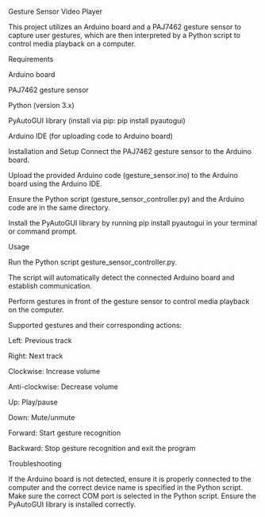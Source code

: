 Gesture Sensor Video Player

This project utilizes an Arduino board and a PAJ7462 gesture sensor to capture user gestures, which are then interpreted by a Python script to control media playback on a computer.


Requirements

Arduino board

PAJ7462 gesture sensor

Python (version 3.x)

PyAutoGUI library (install via pip: pip install pyautogui)

Arduino IDE (for uploading code to Arduino board)


Installation and Setup
Connect the PAJ7462 gesture sensor to the Arduino board.

Upload the provided Arduino code (gesture_sensor.ino) to the Arduino board using the Arduino IDE.

Ensure the Python script (gesture_sensor_controller.py) and the Arduino code are in the same directory.

Install the PyAutoGUI library by running pip install pyautogui in your terminal or command prompt.


Usage

Run the Python script gesture_sensor_controller.py.

The script will automatically detect the connected Arduino board and establish communication.

Perform gestures in front of the gesture sensor to control media playback on the computer.

Supported gestures and their corresponding actions:

Left: Previous track

Right: Next track

Clockwise: Increase volume

Anti-clockwise: Decrease volume

Up: Play/pause

Down: Mute/unmute

Forward: Start gesture recognition

Backward: Stop gesture recognition and exit the program


Troubleshooting

If the Arduino board is not detected, ensure it is properly connected to the computer and the correct device name is specified in the Python script.
Make sure the correct COM port is selected in the Python script.
Ensure the PyAutoGUI library is installed correctly.
